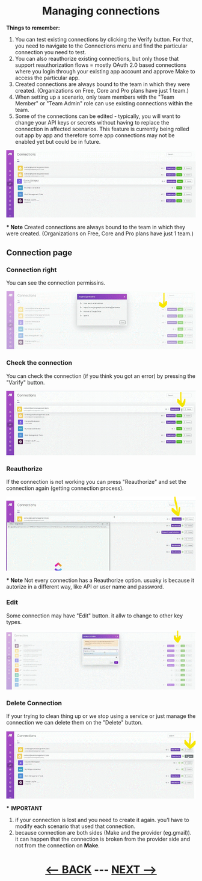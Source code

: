 <div align="center">

# Managing connections


</div>

__Things to remember:__

1. You can test existing connections by clicking the Verify button. For that, you need to navigate to the Connections menu and find the particular connection you need to test.
2. You can also reauthorize existing connections, but only those that support reauthorization flows = mostly OAuth 2.0 based connections where you login through your existing app account and approve Make to access the particular app.
3. Created connections are always bound to the team in which they were created. (Organizations on Free, Core and Pro plans have just 1 team.)
4. When setting up a scenario, only team members with the "Team Member" or "Team Admin" role can use existing connections within the team.
5. Some of the connections can be edited - typically, you will want to change your API keys or secrets without having to replace the connection in affected scenarios. This feature is currently being rolled out app by app and therefore some app connections may not be enabled yet but could be in future.



![Managing connections](pic/l3managingconnections.gif)

__* Note__  Created connections are always bound to the team in which they were created. (Organizations on Free, Core and Pro plans have just 1 team.)

## Connection page

### Connection right

You can see the connection permissins.

![Connection right](pic/l3managingconnectionspermmisions.gif)

### Check the connection

You can check the connection (if you think you got an error) by pressing the "Varify" button.

![Verify Connection](pic/l3managingconnectionsverify.gif)

### Reauthorize

If the connection is not working you can press "Reauthorize" and set the connection again (getting connection process).

![Reauthorize](pic/l3managingconnectionsreauthorize.gif)

__* Note__ Not every connection has a Reauthorize option. usuaky is because it autorize in a different way, like API or user name and password.  

### Edit

Some connection may have "Edit" button. it allw to change to other key types.

![Edit](pic/l3managingconnectionsedit.gif)

### Delete Connection

If your trying to clean thing up or we stop using a service or just manage the connection we can delete them on the "Delete" button.

![Delete](pic/l3managingconnectionsdelete.gif)


__* IMPORTANT__ 
1. if your connection is lost and you need to create it again. you'l have to modify each scenario that used that connection.
2. because connection are both sides (Make and the provider (eg.gmail)). it can happen that the connection is broken from the provider side and not from the connection on __Make__.



<div align="center">


  
# [<-- BACK](l3planningandbestpractices.md) --- [NEXT -->](.md)
</div>

